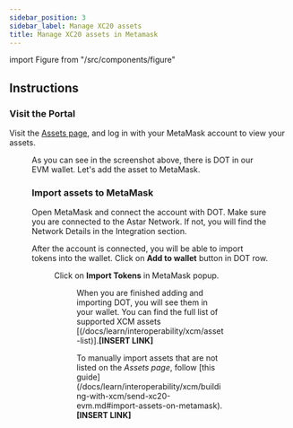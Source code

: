 ```yaml
---
sidebar_position: 3
sidebar_label: Manage XC20 assets
title: Manage XC20 assets in Metamask
---
```


import Figure from "/src/components/figure"

## Instructions

### Visit the Portal

Visit the [Assets page](https://portal.astar.network/assets), and log in with your MetaMask account to view your assets.

<Figure src={require('/docs/use/get-started/astar-evm-wallet/wallet/metamask/img/XC20_EVM_1.png').default} width="50%" /> 

As you can see in the screenshot above, there is DOT in our EVM wallet. Let's add the asset to MetaMask.

### Import assets to MetaMask

Open MetaMask and connect the account with DOT. Make sure you are connected to the Astar Network. If not, you will find the Network Details in the Integration section.

After the account is connected, you will be able to import tokens into the wallet. Click on **Add to wallet** button in DOT row.

<Figure src={require('/docs/use/get-started/astar-evm-wallet/wallet/metamask/img/XC20_EVM_2.png').default} width="100%" /> 

Click on **Import Tokens** in MetaMask popup.

<Figure src={require('/docs/use/get-started/astar-evm-wallet/wallet/metamask/img/XC20_EVM_3.png').default} width="100%" /> 


When you are finished adding and importing DOT, you will see them in your wallet. You can find the full list of supported XCM assets [(/docs/learn/interoperability/xcm/asset-list)].**[INSERT LINK]**

To manually import assets that are not listed on the *Assets page*, follow [this guide] (/docs/learn/interoperability/xcm/building-with-xcm/send-xc20-evm.md#import-assets-on-metamask). **[INSERT LINK]**

